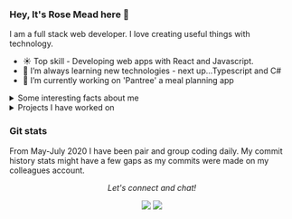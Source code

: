 ### Hey, It's Rose Mead here 👋
I am a full stack web developer. I love creating useful things with technology.

- ☀️ Top skill - Developing web apps with React and Javascript.
- 🌱 I’m always learning new technologies - next up...Typescript and C#
- 🔭 I’m currently working on 'Pantree' a meal planning app

<details>
  <summary>Some interesting facts about me</summary>
  <br>
  
  - :pencil2:	I'm constantly creating - whether that is with technology or drawing, painting or writing in my spare time. 
  - 📕 I love reading literary fiction novels. 
  - :paw_prints: I have an awesome Border Collie who I teach cool tricks. 
  - :tulip:	I'm fascinated by the beauty in nature. 
  - :lock: I used to own and design escape rooms, and I still love to play them.
  
</details>

<details>
  <summary>Projects I have worked on</summary>
  <br>

  - <a href="https://pantree-app.herokuapp.com/#/">Pantree</a>
  - <a href="https://show-me-the-monaay.herokuapp.com/#/">Show me the money</a>
  - <a href="https://to-dooo.herokuapp.com">To do list</a>
  - <a href="https://dog-walks-waikato.herokuapp.com/">Dog walks app</a>
  - <a href="https://king-pong2.herokuapp.com/">Pong</a>
  - <a href="https://pokemon-mauve.herokuapp.com/">Pokemon mauve</a>
  - <a href="https://bears-vs-duck.herokuapp.com/">Bears vs Duck</a>
  <br>
</details>

### Git stats
From May-July 2020 I have been pair and group coding daily. My commit history stats might have a few gaps as my commits were made on my colleagues account.


<p align="center">
  <i>Let's connect and chat!</i>

  <p align="center">
    <a href="https://www.linkedin.com/in/rose-mead" alt="Linkedin"><img src="https://github.com/imdhruv99/imdhruv99/blob/master/readme/linkedin.png"></a>
    <a href="https://github.com/rose-mead" alt="GitHub"><img src="https://github.com/imdhruv99/imdhruv99/blob/master/readme/github.png"></a>
  </p>
  
</p>
